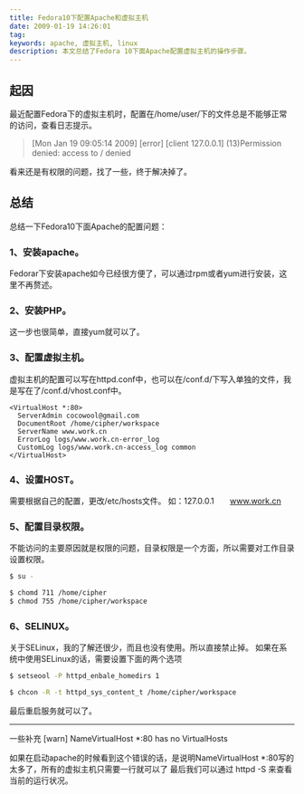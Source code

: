 ```yaml
---
title: Fedora10下配置Apache和虚拟主机
date: 2009-01-19 14:26:01
tag: 
keywords: apache, 虚拟主机, linux
description: 本文总结了Fedora 10下面Apache配置虚拟主机的操作步骤。
---
```


## 起因

最近配置Fedora下的虚拟主机时，配置在/home/user/下的文件总是不能够正常的访问，查看日志提示。

> [Mon Jan 19 09:05:14 2009] [error] [client 127.0.0.1] (13)Permission denied: access to / denied

看来还是有权限的问题，找了一些，终于解决掉了。

## 总结

总结一下Fedora10下面Apache的配置问题：

### 1、安装apache。

Fedorar下安装apache如今已经很方便了，可以通过rpm或者yum进行安装，这里不再赘述。

### 2、安装PHP。

这一步也很简单，直接yum就可以了。

### 3、配置虚拟主机。

虚拟主机的配置可以写在httpd.conf中，也可以在/conf.d/下写入单独的文件，我是写在了/conf.d/vhost.conf中。

```
<VirtualHost *:80>
  ServerAdmin cocowool@gmail.com
  DocumentRoot /home/cipher/workspace
  ServerName www.work.cn
  ErrorLog logs/www.work.cn-error_log
  CustomLog logs/www.work.cn-access_log common
</VirtualHost>
```

### 4、设置HOST。

需要根据自己的配置，更改/etc/hosts文件。
如：127.0.0.1　　www.work.cn

### 5、配置目录权限。

不能访问的主要原因就是权限的问题，目录权限是一个方面，所以需要对工作目录设置权限。

```sh
$ su -

$ chomd 711 /home/cipher
$ chmod 755 /home/cipher/workspace
```

### 6、SELINUX。

关于SELinux，我的了解还很少，而且也没有使用。所以直接禁止掉。
如果在系统中使用SELinux的话，需要设置下面的两个选项

```sh
$ setseool -P httpd_enbale_homedirs 1

$ chcon -R -t httpd_sys_content_t /home/cipher/workspace
```

最后重启服务就可以了。


-----------

一些补充
[warn] NameVirtualHost *:80 has no VirtualHosts

如果在启动apache的时候看到这个错误的话，是说明NameVirtualHost *:80写的太多了，所有的虚拟主机只需要一行就可以了
最后我们可以通过 httpd -S 来查看当前的运行状况。














